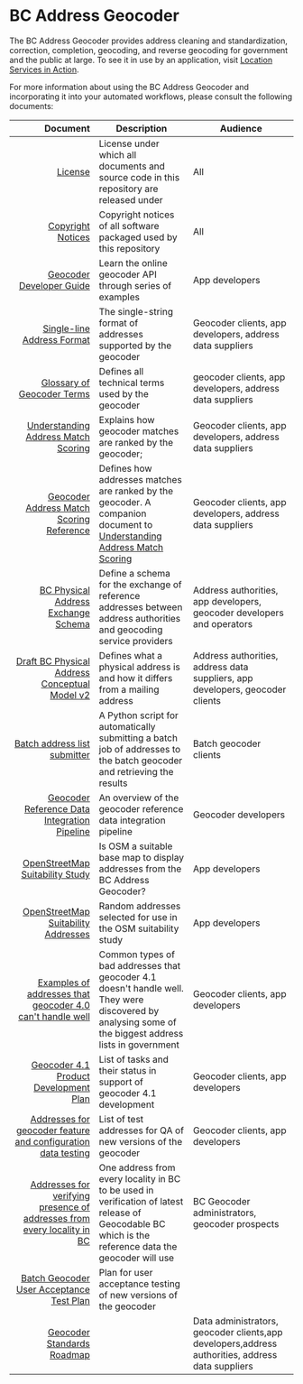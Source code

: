 # BC Address Geocoder
The BC Address Geocoder provides address cleaning and standardization, correction, completion, geocoding, and reverse geocoding for government and the public at large. To see it in use by an application, visit [Location Services in Action](https://ols-demo.apps.gov.bc.ca/index.html).


For more information about using the BC Address Geocoder and incorporating it into your automated workflows, please consult the following documents:

Document|Description|Audience
|---:|---|---|
[License](https://github.com/bcgov/ols-geocoder/blob/gh-pages/LICENSE)|License under which all documents and source code in this repository are released under|All
[Copyright Notices](https://github.com/bcgov/ols-geocoder/blob/gh-pages/notice.md)|Copyright notices of all software packaged used by this repository|All
[Geocoder Developer Guide](https://github.com/bcgov/ols-geocoder/blob/gh-pages/geocoder-developer-guide.md)|Learn the online geocoder API through series of examples|App developers
[Single-line Address Format](https://github.com/bcgov/ols-geocoder/blob/gh-pages/singleLineAddressFormat.md)|The single-string format of addresses supported by the geocoder|Geocoder clients, app developers, address data suppliers
[Glossary of Geocoder Terms](https://github.com/bcgov/ols-geocoder/blob/gh-pages/glossary.md)|Defines all technical terms used by the geocoder|geocoder clients, app developers, address data suppliers|
[Understanding Address Match Scoring](https://github.com/bcgov/ols-geocoder/blob/gh-pages/understanding-match-scoring.md)|Explains how geocoder matches are ranked by the geocoder;|Geocoder clients, app developers, address data suppliers
[Geocoder Address Match Scoring Reference](https://github.com/bcgov/ols-geocoder/blob/gh-pages/faults.md)|Defines how addresses matches are ranked by the geocoder. A companion document to [Understanding Address Match Scoring](https://github.com/bcgov/ols-geocoder/blob/gh-pages/understanding-match-scoring.md)|Geocoder clients, app developers, address data suppliers
[BC Physical Address Exchange Schema](https://github.com/bcgov/ols-geocoder/blob/gh-pages/BCAddressExchangeSchema.md)|Define a schema for the exchange of reference addresses between address authorities and geocoding service providers|Address authorities, app developers, geocoder developers and operators
[Draft BC Physical Address Conceptual Model v2](https://github.com/bcgov/ols-geocoder/blob/gh-pages/physical-address-conceptual-model.md)|Defines what a physical address is and how it differs from a mailing address|Address authorities, address data suppliers, app developers, geocoder clients
[Batch address list submitter](https://bcgov.github.io/ols-devkit/als/)|A Python script for automatically submitting a batch job of addresses to the batch geocoder and retrieving the results|Batch geocoder clients
[Geocoder Reference Data Integration Pipeline](https://github.com/bcgov/ols-geocoder/blob/gh-pages/osm-suitability.md)|An overview of the geocoder reference data integration pipeline|Geocoder developers
[OpenStreetMap Suitability Study](https://github.com/bcgov/ols-geocoder/blob/gh-pages/osm-suitability.md)|Is OSM a suitable base map to display addresses from the BC Address Geocoder?|App developers
[OpenStreetMap Suitability Addresses](https://github.com/bcgov/ols-geocoder/blob/gh-pages/itn-osm-comparison.csv)|Random addresses selected for use in the OSM suitability study|App developers
[Examples of addresses that geocoder 4.0 can't handle well](https://github.com/bcgov/ols-geocoder/blob/gh-pages/rejected-addresses.md)|Common types of bad addresses that geocoder 4.1 doesn't handle well. They were discovered by analysing some of the biggest address lists in government|Geocoder clients, app developers
[Geocoder 4.1 Product Development Plan](https://github.com/bcgov/ols-geocoder/blob/gh-pages/geocoder-4.1-development-plan.md)| List of tasks and their status in support of geocoder 4.1 development|Geocoder clients, app developers
[Addresses for geocoder feature and configuration data testing](https://github.com/bcgov/ols-geocoder/blob/gh-pages/atp-addresses.csv)|List of test addresses for QA of new versions of the geocoder|Geocoder clients, app developers
[Addresses for verifying presence of addresses from every locality in BC](https://github.com/bcgov/ols-geocoder/blob/gh-pages/sites-bc.csv)|One address from every locality in BC to be used in verification of latest release of Geocodable BC which is the reference data the geocoder will use|BC Geocoder administrators, geocoder prospects  
[Batch Geocoder User Acceptance Test Plan](https://github.com/bcgov/ols-geocoder/blob/gh-pages/batch-geocoder-uat.md)|Plan for user acceptance testing of new versions of the geocoder
[Geocoder Standards Roadmap](https://github.com/bcgov/ols-geocoder/blob/gh-pages/standards-roadmap.md)||Data administrators, geocoder clients,app developers,address authorities, address data suppliers
